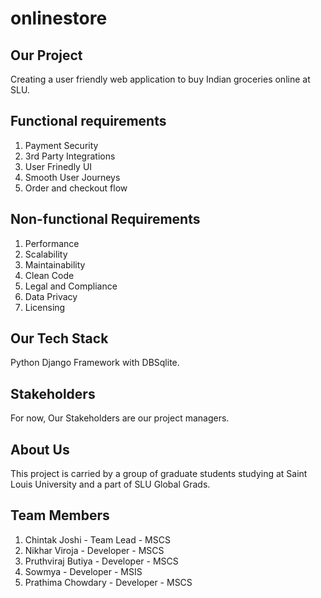 # onlinestore

## Our Project
Creating a user friendly web application to buy Indian groceries online at SLU.

## Functional requirements
1) Payment Security
2) 3rd Party Integrations
3) User Frinedly UI
4) Smooth User Journeys
5) Order and checkout flow

## Non-functional Requirements
1) Performance
2) Scalability
3) Maintainability
4) Clean Code
5) Legal and Compliance
6) Data Privacy
7) Licensing

## Our Tech Stack
Python Django Framework with DBSqlite.

## Stakeholders
For now, Our Stakeholders are our project managers.

## About Us
This project is carried by a group of graduate students studying at Saint Louis University and a part of SLU Global Grads.

## Team Members
1) Chintak Joshi - Team Lead - MSCS
2) Nikhar Viroja - Developer - MSCS
3) Pruthviraj Butiya - Developer - MSCS
4) Sowmya - Developer - MSIS
5) Prathima Chowdary - Developer - MSCS
